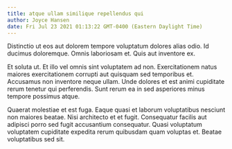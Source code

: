 ```yaml
---
title: atque ullam similique repellendus qui
author: Joyce Hansen
date: Fri Jul 23 2021 01:13:22 GMT-0400 (Eastern Daylight Time)
---
```

Distinctio ut eos aut dolorem tempore voluptatum dolores alias odio. Id ducimus doloremque. Omnis laboriosam et. Quis aut inventore ex.

 Et soluta ut. Et illo vel omnis sint voluptatem ad non. Exercitationem natus maiores exercitationem corrupti aut quisquam sed temporibus et. Accusamus non inventore neque ullam. Unde dolores et est animi cupiditate rerum tenetur qui perferendis. Sunt rerum ea in sed asperiores minus tempore possimus atque.

 Quaerat molestiae et est fuga. Eaque quasi et laborum voluptatibus nesciunt non maiores beatae. Nisi architecto et et fugit. Consequatur facilis aut adipisci porro sed fugit accusantium consequatur. Quasi voluptatum voluptatem cupiditate expedita rerum quibusdam quam voluptas et. Beatae voluptatibus sed sit.